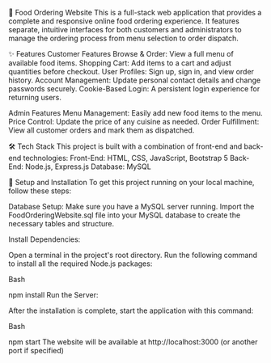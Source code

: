 
🍔 Food Ordering Website
This is a full-stack web application that provides a complete and responsive online food ordering experience. It features separate, intuitive interfaces for both customers and administrators to manage the ordering process from menu selection to order dispatch.

✨ Features
Customer Features
Browse & Order: View a full menu of available food items.
Shopping Cart: Add items to a cart and adjust quantities before checkout.
User Profiles: Sign up, sign in, and view order history.
Account Management: Update personal contact details and change passwords securely.
Cookie-Based Login: A persistent login experience for returning users.

Admin Features
Menu Management: Easily add new food items to the menu.
Price Control: Update the price of any cuisine as needed.
Order Fulfillment: View all customer orders and mark them as dispatched.

🛠️ Tech Stack
This project is built with a combination of front-end and back-end technologies:
Front-End: HTML, CSS, JavaScript, Bootstrap 5
Back-End: Node.js, Express.js
Database: MySQL

🚀 Setup and Installation
To get this project running on your local machine, follow these steps:

Database Setup:
Make sure you have a MySQL server running.
Import the FoodOrderingWebsite.sql file into your MySQL database to create the necessary tables and structure.

Install Dependencies:

Open a terminal in the project's root directory.
Run the following command to install all the required Node.js packages:

Bash

npm install
Run the Server:

After the installation is complete, start the application with this command:

Bash

npm start
The website will be available at http://localhost:3000 (or another port if specified)